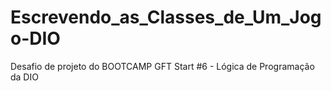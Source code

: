 # Escrevendo_as_Classes_de_Um_Jogo-DIO
Desafio de projeto do BOOTCAMP GFT Start #6 - Lógica de Programação da DIO
